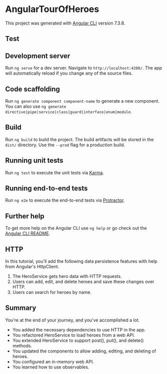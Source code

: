 # AngularTourOfHeroes

This project was generated with [Angular CLI](https://github.com/angular/angular-cli) version 7.3.8.
## Test
## Development server

Run `ng serve` for a dev server. Navigate to `http://localhost:4200/`. The app will automatically reload if you change any of the source files.

## Code scaffolding

Run `ng generate component component-name` to generate a new component. You can also use `ng generate directive|pipe|service|class|guard|interface|enum|module`.

## Build

Run `ng build` to build the project. The build artifacts will be stored in the `dist/` directory. Use the `--prod` flag for a production build.

## Running unit tests

Run `ng test` to execute the unit tests via [Karma](https://karma-runner.github.io).

## Running end-to-end tests

Run `ng e2e` to execute the end-to-end tests via [Protractor](http://www.protractortest.org/).

## Further help

To get more help on the Angular CLI use `ng help` or go check out the [Angular CLI README](https://github.com/angular/angular-cli/blob/master/README.md).

## HTTP
In this tutorial, you'll add the following data persistence features with help from Angular's HttpClient.

1. The HeroService gets hero data with HTTP requests.
2. Users can add, edit, and delete heroes and save these changes over HTTP.
3. Users can search for heroes by name.


## Summary
You're at the end of your journey, and you've accomplished a lot.

* You added the necessary dependencies to use HTTP in the app.
* You refactored HeroService to load heroes from a web API.
* You extended HeroService to support post(), put(), and delete() methods.
* You updated the components to allow adding, editing, and deleting of heroes.
* You configured an in-memory web API.
* You learned how to use observables.
